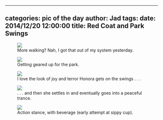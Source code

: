 
---
categories: pic of the day
author: Jad
tags: 
date: 2014/12/20 12:00:00
title: Red Coat and Park Swings
---

<figure>
<img src="/img/2014/12/20/img_20141220_141201817_medium.jpg" />
<figcaption>More walking?  Nah, I got that out of my system yesterday.</figcaption>
</figure>

<figure>
<img src="/img/2014/12/20/img_20141220_141437369_medium.jpg" />
<figcaption>Getting geared up for the park.</figcaption>
</figure>

<figure>
<img src="/img/2014/12/20/img_20141220_151834359_medium.jpg" />
<figcaption>I love the look of joy and terror Honora gets on the swings . . .</figcaption>
</figure>

<figure>
<img src="/img/2014/12/20/img_20141220_151837375_medium.jpg" />
<figcaption>. . . and then she settles in and eventually goes into a peaceful trance.</figcaption>
</figure>

<figure>
<img src="/img/2014/12/20/img_20141220_102824983_medium.jpg" />
<figcaption>Action stance, with beverage (early attempt at sippy cup).</figcaption>
</figure>

